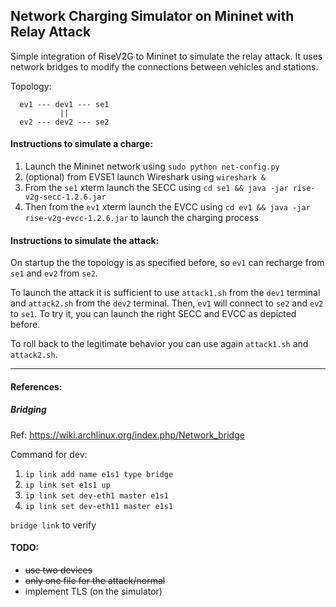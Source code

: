 ## Network Charging Simulator on Mininet with Relay Attack

Simple integration of RiseV2G to Mininet to simulate the relay attack.
It uses network bridges to modify the connections between vehicles and stations.

Topology:

      ev1 --- dev1 --- se1
               ||
      ev2 --- dev2 --- se2    

#### Instructions to simulate a charge:
1. Launch the Mininet network using `sudo python net-config.py`
1. (optional) from EVSE1 launch Wireshark using `wireshark &`
2. From the `se1` xterm launch the SECC using `cd se1 && java -jar rise-v2g-secc-1.2.6.jar`
3. Then from the `ev1` xterm launch the EVCC using `cd ev1 && java -jar rise-v2g-evcc-1.2.6.jar` to launch the charging process

#### Instructions to simulate the attack:

On startup the the topology is as specified before, so `ev1` can recharge from `se1` and `ev2` from `se2`.

To launch the attack it is sufficient to use `attack1.sh` from the `dev1` terminal and `attack2.sh` from the `dev2` terminal. Then, `ev1` will connect to `se2` and `ev2` to `se1`. To try it, you can launch the right SECC and EVCC as depicted before.

To roll back to the legitimate behavior you can use again `attack1.sh` and `attack2.sh`.

___

#### References:

##### Bridging

Ref: https://wiki.archlinux.org/index.php/Network_bridge

Command for dev:  
1. `ip link add name e1s1 type bridge`
2. `ip link set e1s1 up`
3. `ip link set dev-eth1 master e1s1`
3. `ip link set dev-eth11 master e1s1`

`bridge link` to verify


#### TODO:
- ~~use two devices~~
- ~~only one file for the attack/normal~~
- implement TLS (on the simulator)
